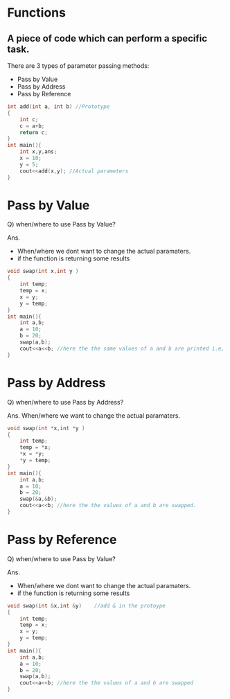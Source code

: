 # Functions
## A piece of code which can perform a specific task.

There are 3 types of parameter passing methods:
* Pass by Value
* Pass by Address
* Pass by Reference

```cpp
int add(int a, int b) //Prototype
{
    int c;
    c = a+b;
    return c;
}
int main(){
    int x,y,ans;
    x = 10;
    y = 5;
    cout<<add(x,y); //Actual parameters
}
```

# Pass by Value
Q) when/where to use Pass by Value?

Ans. 
* When/where we dont want to change the actual paramaters. 
* if the function is returning some results
```cpp
void swap(int x,int y )
{
    int temp;
    temp = x;
    x = y;
    y = temp;
}
int main(){
    int a,b;
    a = 10;
    b = 20;
    swap(a,b);
    cout<<a<<b; //here the the same values of a and b are printed i.e, a=10 and b=20 
}
```


# Pass by Address
Q) when/where to use Pass by Address?

Ans.  When/where we want to change the actual paramaters. 
```cpp
void swap(int *x,int *y )
{
    int temp;
    temp = *x;
    *x = *y;
    *y = temp;
}
int main(){
    int a,b;
    a = 10;
    b = 20;
    swap(&a,&b);
    cout<<a<<b; //here the the values of a and b are swapped.
}
```

# Pass by Reference
Q) when/where to use Pass by Value?

Ans. 
* When/where we dont want to change the actual paramaters. 
* if the function is returning some results
```cpp
void swap(int &x,int &y)    //add & in the protoype
{
    int temp;
    temp = x;
    x = y;
    y = temp;
}
int main(){
    int a,b;
    a = 10;
    b = 20;
    swap(a,b);
    cout<<a<<b; //here the the values of a and b are swapped
}
```